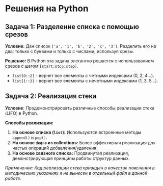 # Решения на Python

## Задача 1: Разделение списка с помощью срезов

**Условие:** Дан список `['a', '1', 'b', '2', 'c', '3']`. Разделить его на два: только с буквами и только с числами, используя срезы.

**Решение:** В Python эта задача элегантно решается с использованием срезов с шагом `[start:stop:step]`.
*   `list[0::2]` - вернет все элементы с четными индексами (0, 2, 4...).
*   `list[1::2]` - вернет все элементы с нечетными индексами (1, 3, 5...).


## Задача 2: Реализация стека

**Условие:** Продемонстрировать различные способы реализации стека (LIFO) в Python.

**Способы реализации:**
1.  **На основе списка (`list`):** Используются встроенные методы `append()` и `pop()`.
2.  **На основе `deque` из collections:** Более эффективная реализация для частых операций добавления/удаления.
3.  **На основе связного списка:** Продвинутая реализация, демонстрирующая принципы работы структур данных.

*Примечание: Код реализации стека приведен в качестве пояснения в методических указаниях и не вынесен в отдельный файл в данной работе.*
